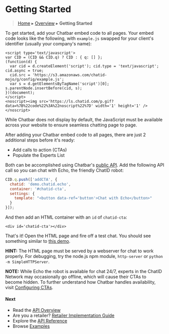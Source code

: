 Getting Started
===============

> [Home](index.md) ▸ [Overview](index.md#Overview) ▸ **Getting Started**

To get started, add your Chatbar embed code to all pages. Your embed code looks like the
following, with `example.js` swapped for your client's identifier (usually your company's
name):

```
<script type='text/javascript'>
var CID = (CID && CID.q) ? CID : { q: [] };
(function(d) {
  var cid = d.createElement('script'); cid.type = 'text/javascript'; cid.async = true;
  cid.src = 'https://s3.amazonaws.com/chatid-mojo/g/config/example.js';
  var s = d.getElementsByTagName('script')[0]; s.parentNode.insertBefore(cid, s);
})(document);
</script>
<noscript><img src='https://ls.chatid.com/p.gif?data=%7B%22code%22%3A%22noscript%22%7D' width='1' height='1' /></noscript>
```

While Chatbar does not display by default, the JavaScript must be available across your
website to ensure seamless chatting page to page.

After adding your Chatbar embed code to all pages, there are just 2 additional steps
before it's ready:

* Add calls to action (CTAs)
* Populate the Experts List

Both can be accomplished using Chatbar's [public API](public-api-overview.md). Add the
following API call so you can chat with Echo, the friendly ChatID robot:

```javascript
CID.q.push(['addCTA', {
  chatid: 'demo.chatid.echo',
  container: '#chatid-cta',
  settings: {
    template: "<button data-ref='button'>Chat with Echo</button>"
  }
}]);
```

And then add an HTML container with an `id` of `chatid-cta`:

```
<div id='chatid-cta'></div>
```

That's it! Open the HTML page and fire off a test chat. You should see something similar
to [this demo](https://s3.amazonaws.com/chatid-mojo/g/context/docs-echo/index.html).

**HINT:** The HTML page must be served by a webserver for chat to work properly. For
debugging, try the node.js npm module, `http-server` or `python -m SimpleHTTPServer`.

**NOTE:** While Echo the robot is available for chat 24/7, experts in the ChatID Network
may occasionally go offline, which will cause their CTAs to become hidden. To further
understand how Chatbar handles availability, visit
[Configuring CTAs](public-api-overview.md#Configuring_CTAs).

#### Next

* Read the [API Overview](public-api-overview.md)
* Are you a retailer? [Retailer Implementation Guide](retailer-implementation.md)
* Explore the [API Reference](public-api-reference.md)
* Browse [Examples](demos.md)
